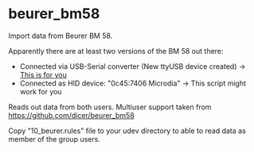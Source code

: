 # beurer_bm58
Import data from Beurer BM 58.

Apparently there are at least two versions of the BM 58 out there:

* Connected via USB-Serial converter (New ttyUSB device created) -> [This is for you](https://github.com/DaveDavenport/BPM)
* Connected as HID device: "0c45:7406 Microdia" -> This script might work for you

Reads out data from both users.
Multiuser support taken from https://github.com/dicer/beurer_bm58

Copy "10_beurer.rules" file to your udev directory to able to read data as member of the group users.
